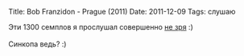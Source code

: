 Title: Bob Franzidon - Prague (2011)
Date: 2011-12-09
Tags: слушаю

<div class="text">Эти 1300 семплов я прослушал совершенно <a href="http://www26.zippyshare.com/v/41261458/file.html">не зря</a> :)<br /><br />Синкопа ведь? :)</div>